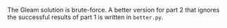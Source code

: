 The Gleam solution is brute-force. A better version for part 2 that ignores the successful results of part 1 is written in `better.py`.

